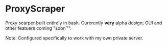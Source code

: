 # ProxyScraper
Proxy scarper built entirely in bash. Curerently <b>very</b> alpha design; GUI and other featuers coming "soon™".

Note: 
Configured specifically to work with my own private server. 
